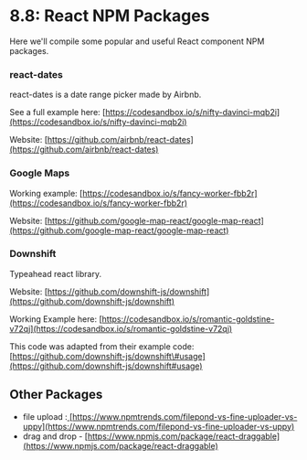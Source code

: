 # 8.8: React NPM Packages

Here we'll compile some popular and useful React component NPM packages.

### react-dates

react-dates is a date range picker made by Airbnb.

See a full example here: [https://codesandbox.io/s/nifty-davinci-mqb2i](https://codesandbox.io/s/nifty-davinci-mqb2i)

Website: [https://github.com/airbnb/react-dates](https://github.com/airbnb/react-dates)

### Google Maps

Working example: [https://codesandbox.io/s/fancy-worker-fbb2r](https://codesandbox.io/s/fancy-worker-fbb2r)

Website: [https://github.com/google-map-react/google-map-react](https://github.com/google-map-react/google-map-react)

### Downshift

Typeahead react library.

Website: [https://github.com/downshift-js/downshift](https://github.com/downshift-js/downshift)

Working Example here: [https://codesandbox.io/s/romantic-goldstine-v72qj](https://codesandbox.io/s/romantic-goldstine-v72qj)

This code was adapted from their example code: [https://github.com/downshift-js/downshift\#usage](https://github.com/downshift-js/downshift#usage)

## Other Packages

* file upload :[ ](https://www.npmtrends.com/filepond-vs-fine-uploader-vs-uppy)[https://www.npmtrends.com/filepond-vs-fine-uploader-vs-uppy](https://www.npmtrends.com/filepond-vs-fine-uploader-vs-uppy)
* drag and drop - [https://www.npmjs.com/package/react-draggable](https://www.npmjs.com/package/react-draggable)

